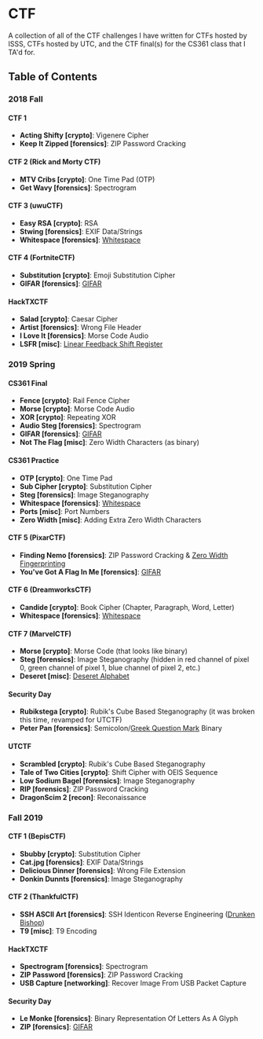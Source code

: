 # CTF

A collection of all of the CTF challenges I have written for CTFs hosted by ISSS, CTFs hosted by UTC, and the CTF final(s) for the CS361 class that I TA'd for.

## Table of Contents

### 2018 Fall
#### CTF 1
- **Acting Shifty [crypto]**: Vigenere Cipher
- **Keep It Zipped [forensics]**: ZIP Password Cracking

#### CTF 2 (Rick and Morty CTF)
- **MTV Cribs [crypto]**: One Time Pad (OTP)
- **Get Wavy [forensics]**: Spectrogram

#### CTF 3 (uwuCTF)
- **Easy RSA [crypto]**: RSA
- **Stwing [forensics]**: EXIF Data/Strings
- **Whitespace [forensics]**: [Whitespace](https://en.wikipedia.org/wiki/Whitespace_%28programming_language%29)

#### CTF 4 (FortniteCTF)
- **Substitution [crypto]**: Emoji Substitution Cipher
- **GIFAR [forensics]**: [GIFAR](https://en.wikipedia.org/wiki/Gifar)

#### HackTXCTF
- **Salad [crypto]**: Caesar Cipher
- **Artist [forensics]**: Wrong File Header
- **I Love It [forensics]**: Morse Code Audio
- **LSFR [misc]**: [Linear Feedback Shift Register](https://en.wikipedia.org/wiki/Linear-feedback_shift_register)

### 2019 Spring
#### CS361 Final
- **Fence [crypto]**: Rail Fence Cipher
- **Morse [crypto]**: Morse Code Audio
- **XOR [crypto]**: Repeating XOR
- **Audio Steg [forensics]**: Spectrogram
- **GIFAR [forensics]**: [GIFAR](https://en.wikipedia.org/wiki/Gifar)
- **Not The Flag [misc]**: Zero Width Characters (as binary)

#### CS361 Practice
- **OTP [crypto]**: One Time Pad
- **Sub Cipher [crypto]**: Substitution Cipher
- **Steg [forensics]**: Image Steganography
- **Whitespace [forensics]**: [Whitespace](https://en.wikipedia.org/wiki/Whitespace_%28programming_language%29)
- **Ports [misc]**: Port Numbers
- **Zero Width [misc]**: Adding Extra Zero Width Characters

#### CTF 5 (PixarCTF)
- **Finding Nemo [forensics]**: ZIP Password Cracking & [Zero Width Fingerprinting](https://github.com/vedhavyas/zwfp)
- **You've Got A Flag In Me [forensics]**: [GIFAR](https://en.wikipedia.org/wiki/Gifar)

#### CTF 6 (DreamworksCTF)
- **Candide [crypto]**: Book Cipher (Chapter, Paragraph, Word, Letter)
- **Whitespace [forensics]**: [Whitespace](https://en.wikipedia.org/wiki/Whitespace_%28programming_language%29)

#### CTF 7 (MarvelCTF)
- **Morse [crypto]**: Morse Code (that looks like binary)
- **Steg [forensics]**: Image Steganography (hidden in red channel of pixel 0, green channel of pixel 1, blue channel of pixel 2, etc.)
- **Deseret [misc]**: [Deseret Alphabet](https://en.wikipedia.org/wiki/Deseret_alphabet)

#### Security Day
- **Rubikstega [crypto]**: Rubik's Cube Based Steganography (it was broken this time, revamped for UTCTF)
- **Peter Pan [forensics]**: Semicolon/[Greek Question Mark](https://en.wikipedia.org/wiki/Question_mark#Greek_question_mark) Binary

#### UTCTF
- **Scrambled [crypto]**: Rubik's Cube Based Steganography
- **Tale of Two Cities [crypto]**: Shift Cipher with OEIS Sequence
- **Low Sodium Bagel [forensics]**: Image Steganography
- **RIP [forensics]**: ZIP Password Cracking
- **DragonScim 2 [recon]**: Reconaissance

### Fall 2019
#### CTF 1 (BepisCTF)
- **Sbubby [crypto]**: Substitution Cipher
- **Cat.jpg [forensics]**: EXIF Data/Strings
- **Delicious Dinner [forensics]**: Wrong File Extension
- **Donkin Dunnts [forensics]**: Image Steganography

#### CTF 2 (ThankfulCTF)
- **SSH ASCII Art [forensics]**: SSH Identicon Reverse Engineering ([Drunken Bishop](http://www.dirk-loss.de/sshvis/drunken_bishop.pdf))
- **T9 [misc]**: T9 Encoding

#### HackTXCTF
- **Spectrogram [forensics]**: Spectrogram
- **ZIP Password [forensics]**: ZIP Password Cracking
- **USB Capture [networking]**: Recover Image From USB Packet Capture

#### Security Day
- **Le Monke [forensics]**: Binary Representation Of Letters As A Glyph
- **ZIP [forensics]**: [GIFAR](https://en.wikipedia.org/wiki/Gifar)
